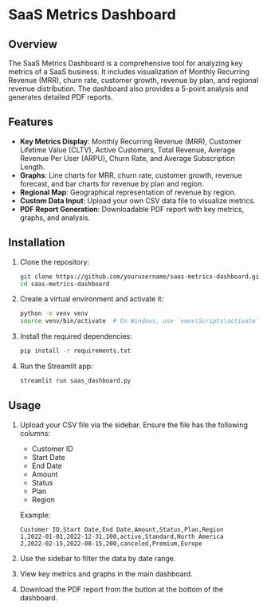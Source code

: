 # SaaS Metrics Dashboard

## Overview
The SaaS Metrics Dashboard is a comprehensive tool for analyzing key metrics of a SaaS business. It includes visualization of Monthly Recurring Revenue (MRR), churn rate, customer growth, revenue by plan, and regional revenue distribution. The dashboard also provides a 5-point analysis and generates detailed PDF reports.

## Features
- **Key Metrics Display**: Monthly Recurring Revenue (MRR), Customer Lifetime Value (CLTV), Active Customers, Total Revenue, Average Revenue Per User (ARPU), Churn Rate, and Average Subscription Length.
- **Graphs**: Line charts for MRR, churn rate, customer growth, revenue forecast, and bar charts for revenue by plan and region.
- **Regional Map**: Geographical representation of revenue by region.
- **Custom Data Input**: Upload your own CSV data file to visualize metrics.
- **PDF Report Generation**: Downloadable PDF report with key metrics, graphs, and analysis.

## Installation

1. Clone the repository:
   ```bash
   git clone https://github.com/yourusername/saas-metrics-dashboard.git
   cd saas-metrics-dashboard
   ```

2. Create a virtual environment and activate it:
   ```bash
   python -m venv venv
   source venv/bin/activate  # On Windows, use `venv\Scripts\activate`
   ```

3. Install the required dependencies:
   ```bash
   pip install -r requirements.txt
   ```

4. Run the Streamlit app:
   ```bash
   streamlit run saas_dashboard.py
   ```

## Usage
1. Upload your CSV file via the sidebar. Ensure the file has the following columns:
   - Customer ID
   - Start Date
   - End Date
   - Amount
   - Status
   - Plan
   - Region

   Example:
   ```csv
   Customer ID,Start Date,End Date,Amount,Status,Plan,Region
   1,2022-01-01,2022-12-31,100,active,Standard,North America
   2,2022-02-15,2022-08-15,200,canceled,Premium,Europe
   ```

2. Use the sidebar to filter the data by date range.

3. View key metrics and graphs in the main dashboard.

4. Download the PDF report from the button at the bottom of the dashboard.
